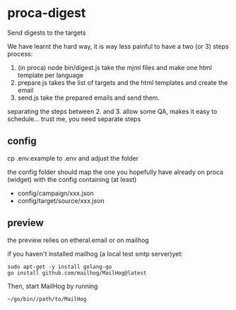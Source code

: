 # proca-digest
Send digests to the targets

We have learnt the hard way, it is way less painful to have a two (or 3) steps process:

1. (in proca) node bin/digest.js take the mjml files and make one html template per language
2. prepare.js takes the list of targets and the html templates and create the email
3. send.js take the prepared emails and send them.

separating the steps between 2. and 3. allow some QA, makes it easy to schedule... trust me, you need separate steps

## config

cp .env.example to .env and adjust the folder

the config folder should map the one you hopefully have already on proca (widget)  with the config containing (at least)
- config/campaign/xxx.json
- config/target/source/xxx.json

## preview

the preview relies on etheral.email or on mailhog

if you haven't installed mailhog (a local test smtp server)yet:

    sudo apt-get -y install golang-go
    go install github.com/mailhog/MailHog@latest

Then, start MailHog by running 

    ~/go/bin//path/to/MailHog


